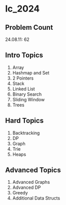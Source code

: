 # lc_2024

## Problem Count
24.08.11: 62

## Intro Topics
1) Array
2) Hashmap and Set
3) 2 Pointers
4) Stack
5) Linked List
6) Binary Search
7) Sliding Window
8) Trees

## Hard Topics
1) Backtracking
2) DP
3) Graph
4) Trie
5) Heaps

## Advanced Topics
1) Advanced Graphs
2) Advanced DP
3) Greedy
4) Additional Data Structs